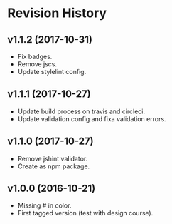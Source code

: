 Revision History
=======================

v1.1.2 (2017-10-31)
------------------------

* Fix badges.
* Remove jscs.
* Update stylelint config.


v1.1.1 (2017-10-27)
------------------------

* Update build process on travis and circleci.
* Update validation config and fixa validation errors.


v1.1.0 (2017-10-27)
------------------------

* Remove jshint validator.
* Create as npm package.


v1.0.0 (2016-10-21)
------------------------

* Missing # in color.
* First tagged version (test with design course).

